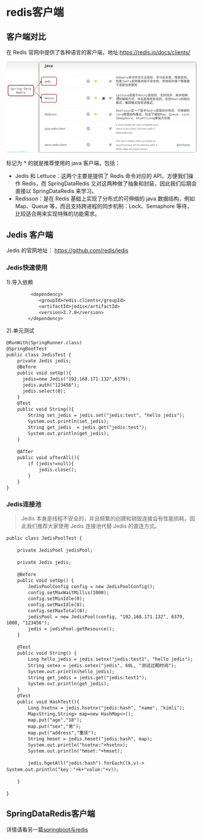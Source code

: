 # redis客户端

## 客户端对比

在 Redis 官网中提供了各种语言的客户端，地址:https://redis.io/docs/clients/


![](images/f1af85ee.png)


标记为 * 的就是推荐使用的 java 客户端，包括：

- Jedis 和 Lettuce：这两个主要是提供了 Redis 命令对应的 API，方便我们操作 Redis，而 SpringDataRedis 又对这两种做了抽象和封装，因此我们后期会直接以 SpringDataRedis 来学习。
- Redisson：是在 Redis 基础上实现了分布式的可伸缩的 java 数据结构，例如 Map、Queue 等，而且支持跨进程的同步机制：Lock、Semaphore 等待，比较适合用来实现特殊的功能需求。


## Jedis 客户端

Jedis 的官网地址： https://github.com/redis/jedis

### Jedis快速使用

1).导入依赖
    
             <dependency>
                <groupId>redis.clients</groupId>
                <artifactId>jedis</artifactId>
                <version>3.7.0</version>
            </dependency>

2).单元测试
    
    @RunWith(SpringRunner.class)
    @SpringBootTest
    public class JedisTest {
        private Jedis jedis;
        @Before
        public void setUp(){
          jedis=new Jedis("192.168.171.132",6379);
          jedis.auth("123456");
          jedis.select(0);
        }
        @Test
        public void String(){
            String set_jedis = jedis.set("jedis:test", "hello jedis");
            System.out.println(set_jedis);
            String get_jedis  = jedis.get("jedis:test");
            System.out.println(get_jedis);
        }
        
        @After
        public void afterAll(){
            if (jedis!=null){
                jedis.close();
            }
        }
    }
    

### Jedis连接池

> Jedis 本身是线程不安全的，并且频繁的创建和销毁连接会有性能损耗，因此我们推荐大家使用 Jedis 连接池代替 Jedis 的直连方式。
  

    
    public class JedisPoolTest {
    
        private JedisPool jedisPool;
    
        private Jedis jedis;
    
        @Before
        public void setUp() {
            JedisPoolConfig config = new JedisPoolConfig();
            config.setMaxWaitMillis(1000);
            config.setMinIdle(0);
            config.setMaxIdle(8);
            config.setMaxTotal(8);
            jedisPool = new JedisPool(config, "192.168.171.132", 6379, 1000, "123456");
            jedis = jedisPool.getResource();
        }
    
        @Test
        public void String() {
            Long hello_jedis = jedis.setnx("jedis:test1", "hello jedis");
            String setex = jedis.setex("jedis", 60L, "测试过期时间");
            System.out.println(hello_jedis);
            String get_jedis = jedis.get("jedis:test1");
            System.out.println(get_jedis);
        }
        @Test
        public void HashTest(){
            Long hsetnx = jedis.hsetnx("jedis:hash", "name", "kimli");
            Map<String,String> map=new HashMap<>();
            map.put("age","18");
            map.put("sex","男");
            map.put("address","重庆");
            String hmset = jedis.hmset("jedis:hash", map);
            System.out.println("hsetnx:"+hsetnx);
            System.out.println("hmset:"+hmset);
    
            jedis.hgetAll("jedis:hash").forEach((k,v)-> System.out.println("key："+k+"value:"+v));
    
        }
    
    }
    

## SpringDataRedis客户端

详情请看另一篇[springboot与redis](/常用框架/springboot/springboot与redis.md)
    